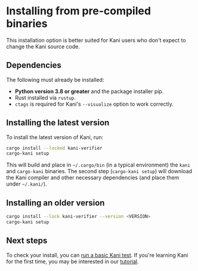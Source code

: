 # Installing from pre-compiled binaries

This installation option is better suited for Kani users
who don't expect to change the Kani source code.

## Dependencies

The following must already be installed:

* **Python version 3.8 or greater** and the package installer pip.
* Rust installed via `rustup`.
* `ctags` is required for Kani's `--visualize` option to work correctly.

## Installing the latest version

To install the latest version of Kani, run:

```bash
cargo install --locked kani-verifier
cargo-kani setup
```

This will build and place in `~/.cargo/bin` (in a typical environment) the `kani` and `cargo-kani` binaries.
The second step (`cargo-kani setup`) will download the Kani compiler and other necessary dependencies (and place them under `~/.kani/`).


## Installing an older version

```bash
cargo install --lock kani-verifier --version <VERSION>
cargo-kani setup
```

## Next steps

To check your install, you can
[run a basic Kani test](./install-check.md).
If you're learning Kani for the first time, you may be interested in our [tutorial](kani-tutorial.md).
